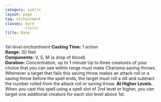 ```yaml
---
category: spells
layout: page
tag: enchantment
classes: bard
         cleric
title: Bane 
---
```

_1st-level enchantment_ 
**Casting Time:** 1 action   
**Range:** 30 feet   
**Components:** V, S, M (a drop of blood)   
**Duration:** Concentration, up to 1 minute 
Up to three creatures of your choice that you can see within range must make Charisma saving throws. Whenever a target that fails this saving throw makes an attack roll or a saving throw before the spell ends, the target must roll a d4 and subtract the number rolled from the attack roll or saving throw. 
**At Higher Levels.** When you cast this spell using a spell slot of 2nd level or higher, you can target one additional creature for each slot level above 1st. 
